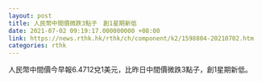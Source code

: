 ```yaml
---
layout: post
title: 人民幣中間價微跌3點子　創1星期新低
date: 2021-07-02 09:19:17.000000000 +08:00
link: https://news.rthk.hk/rthk/ch/component/k2/1598804-20210702.htm
categories: rthk
---
```


人民幣中間價今早報6.4712兌1美元，比昨日中間價微跌3點子，創1星期新低。
